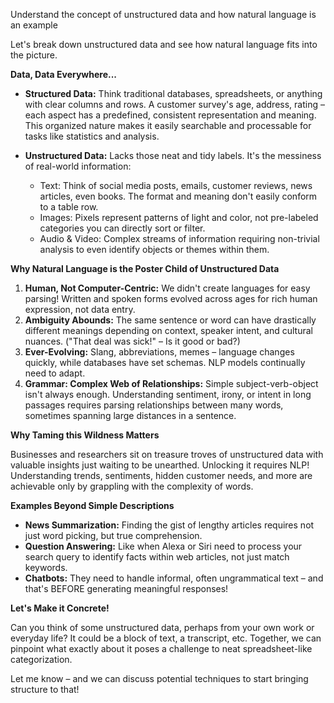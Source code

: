 Understand the concept of unstructured data and how natural language is an example

Let's break down unstructured data and see how natural language fits into the picture.

**Data, Data Everywhere...**

* **Structured Data:**  Think traditional databases, spreadsheets, or anything with clear columns and rows.  A customer survey's age, address, rating –  each aspect has a predefined, consistent representation and meaning. This organized nature makes it easily searchable and processable for tasks like statistics and analysis. 

* **Unstructured Data:** Lacks those neat and tidy labels.  It's the messiness of real-world information: 
    * Text: Think of social media posts, emails, customer reviews, news articles, even books. The format and meaning don't easily conform to a table row.
    * Images: Pixels represent patterns of light and color, not pre-labeled categories you can directly sort or filter.
    * Audio & Video: Complex streams of information requiring non-trivial analysis to even identify objects or themes within them.

**Why Natural Language is the Poster Child of Unstructured Data**

1. **Human, Not Computer-Centric:** We didn't create languages for easy parsing! Written and spoken forms evolved across ages for rich human expression, not data entry.
2. **Ambiguity Abounds:** The same sentence or word can have drastically different meanings depending on context, speaker intent, and cultural nuances. ("That deal was sick!" – Is it good or bad?)
3. **Ever-Evolving:** Slang, abbreviations, memes – language changes quickly, while databases have set schemas.  NLP models continually  need to adapt.
4. **Grammar: Complex Web of Relationships:**  Simple subject-verb-object isn't always enough. Understanding sentiment, irony, or intent in long passages requires parsing relationships between many words, sometimes spanning large distances in a sentence.

**Why Taming this Wildness Matters**

Businesses and researchers sit on treasure troves of unstructured data with valuable insights just waiting to be unearthed.  Unlocking it requires NLP! Understanding trends, sentiments, hidden customer needs, and more are achievable only by grappling with the complexity of words. 

**Examples Beyond Simple Descriptions**

* **News Summarization:** Finding the gist of lengthy articles  requires not just word picking, but true comprehension.
* **Question Answering:** Like when Alexa or Siri need to process your search query to identify facts within web articles, not just match keywords.
* **Chatbots:** They need to handle informal,  often ungrammatical text – and that's BEFORE generating meaningful responses! 

**Let's Make it Concrete!**

Can you think of some unstructured data, perhaps from your own work or everyday life? It could be a block of text, a transcript, etc. Together, we can pinpoint what exactly about it poses a challenge to neat spreadsheet-like categorization. 

Let me know – and we can discuss potential techniques to start bringing structure to that! 
